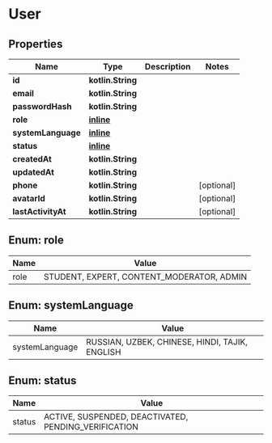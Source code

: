 
# User

## Properties
| Name | Type | Description | Notes |
| ------------ | ------------- | ------------- | ------------- |
| **id** | **kotlin.String** |  |  |
| **email** | **kotlin.String** |  |  |
| **passwordHash** | **kotlin.String** |  |  |
| **role** | [**inline**](#Role) |  |  |
| **systemLanguage** | [**inline**](#SystemLanguage) |  |  |
| **status** | [**inline**](#Status) |  |  |
| **createdAt** | **kotlin.String** |  |  |
| **updatedAt** | **kotlin.String** |  |  |
| **phone** | **kotlin.String** |  |  [optional] |
| **avatarId** | **kotlin.String** |  |  [optional] |
| **lastActivityAt** | **kotlin.String** |  |  [optional] |


<a id="Role"></a>
## Enum: role
| Name | Value |
| ---- | ----- |
| role | STUDENT, EXPERT, CONTENT_MODERATOR, ADMIN |


<a id="SystemLanguage"></a>
## Enum: systemLanguage
| Name | Value |
| ---- | ----- |
| systemLanguage | RUSSIAN, UZBEK, CHINESE, HINDI, TAJIK, ENGLISH |


<a id="Status"></a>
## Enum: status
| Name | Value |
| ---- | ----- |
| status | ACTIVE, SUSPENDED, DEACTIVATED, PENDING_VERIFICATION |



